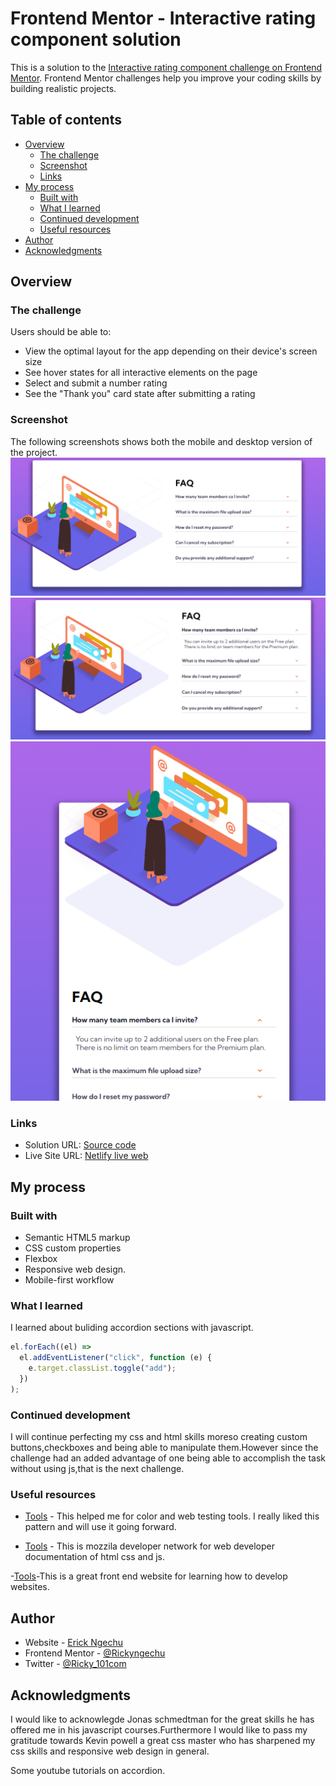 # Frontend Mentor - Interactive rating component solution

This is a solution to the [Interactive rating component challenge on Frontend Mentor](https://www.frontendmentor.io/challenges/interactive-rating-component-koxpeBUmI). Frontend Mentor challenges help you improve your coding skills by building realistic projects.

## Table of contents

- [Overview](#overview)
  - [The challenge](#the-challenge)
  - [Screenshot](#screenshot)
  - [Links](#links)
- [My process](#my-process)
  - [Built with](#built-with)
  - [What I learned](#what-i-learned)
  - [Continued development](#continued-development)
  - [Useful resources](#useful-resources)
- [Author](#author)
- [Acknowledgments](#acknowledgments)

## Overview

### The challenge

Users should be able to:

- View the optimal layout for the app depending on their device's screen size
- See hover states for all interactive elements on the page
- Select and submit a number rating
- See the "Thank you" card state after submitting a rating

### Screenshot

The following screenshots shows both the mobile and desktop version of the project.
![](./images/ft.png)
![](./images/fte.png)
![](./images/ftendm.png)

### Links

- Solution URL: [Source code](https://github.com/Rickyngechu/Frontendmentour-4)
- Live Site URL: [Netlify live web](https://frontendmentour-4.netlify.app)

## My process

### Built with

- Semantic HTML5 markup
- CSS custom properties
- Flexbox
- Responsive web design.
- Mobile-first workflow

### What I learned

I learned about buliding accordion sections with javascript.

```js
el.forEach((el) =>
  el.addEventListener("click", function (e) {
    e.target.classList.toggle("add");
  })
);
```

### Continued development

I will continue perfecting my css and html skills moreso creating custom buttons,checkboxes and being able to manipulate them.However since the challenge had an added advantage of one being able to accomplish the task without using js,that is the next challenge.

### Useful resources

- [Tools](Jonas.io/resources) - This helped me for color and web testing tools. I really liked this pattern and will use it going forward.

- [Tools](https://developer.mozilla.org/en-US/docs/Web/API) - This is mozzila developer network for web developer documentation of html css and js.

-[Tools](https://www.youtube.com/watch?v=dPLHi7tsoFU)-This is a great front end website for learning how to develop websites.

## Author

- Website - [Erick Ngechu](https://rickyportf.netlify.app)
- Frontend Mentor - [@Rickyngechu](https://www.frontendmentor.io/profile/Rickyngechu)
- Twitter - [@Ricky_101com](https://twitter.com/@Ricky_101com)

## Acknowledgments

I would like to acknowlegde Jonas schmedtman for the great skills he has offered me in his javascript courses.Furthermore I would like to pass my gratitude towards Kevin powell a great css master who has sharpened my css skills and responsive web design in general.

Some youtube tutorials on accordion.
